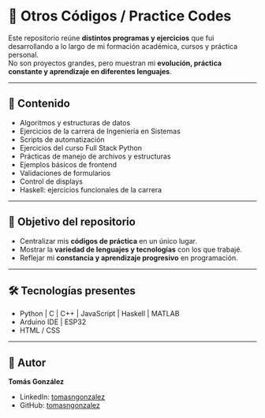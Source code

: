# 📂 Otros Códigos / Practice Codes

Este repositorio reúne **distintos programas y ejercicios** que fui desarrollando a lo largo de mi formación académica, cursos y práctica personal.  
No son proyectos grandes, pero muestran mi **evolución, práctica constante y aprendizaje en diferentes lenguajes**.

---

## 📌 Contenido

  - Algoritmos y estructuras de datos
  - Ejercicios de la carrera de Ingeniería en Sistemas
  - Scripts de automatización
  - Ejercicios del curso Full Stack Python
  - Prácticas de manejo de archivos y estructuras
  - Ejemplos básicos de frontend
  - Validaciones de formularios
  - Control de displays
  - Haskell: ejercicios funcionales de la carrera

---

## 🎯 Objetivo del repositorio

- Centralizar mis **códigos de práctica** en un único lugar.  
- Mostrar la **variedad de lenguajes y tecnologías** con los que trabajé.  
- Reflejar mi **constancia y aprendizaje progresivo** en programación.  

---

## 🛠️ Tecnologías presentes

- Python | C | C++ | JavaScript | Haskell | MATLAB  
- Arduino IDE | ESP32  
- HTML / CSS  

---

## 👤 Autor

**Tomás González**  
- LinkedIn: [tomasngonzalez](https://www.linkedin.com/in/tomasngonzalez)  
- GitHub: [tomasngonzalez](https://github.com/tomasngonzalez)  
